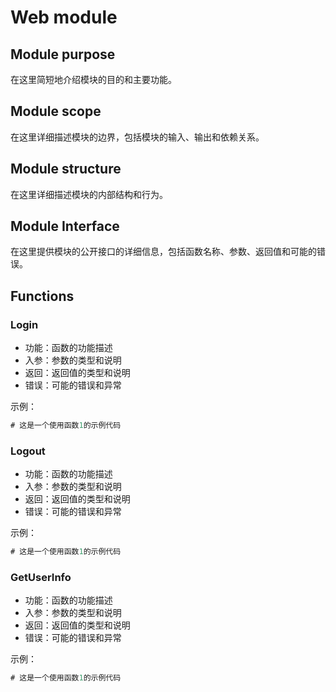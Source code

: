 # Web module

## Module purpose

在这里简短地介绍模块的目的和主要功能。

## Module scope

在这里详细描述模块的边界，包括模块的输入、输出和依赖关系。

## Module structure

在这里详细描述模块的内部结构和行为。

## Module Interface

在这里提供模块的公开接口的详细信息，包括函数名称、参数、返回值和可能的错误。

## Functions

### Login

- 功能：函数的功能描述
- 入参：参数的类型和说明
- 返回：返回值的类型和说明
- 错误：可能的错误和异常

示例：

```go
# 这是一个使用函数1的示例代码
```

### Logout

- 功能：函数的功能描述
- 入参：参数的类型和说明
- 返回：返回值的类型和说明
- 错误：可能的错误和异常

示例：

```go
# 这是一个使用函数1的示例代码
```

### GetUserInfo

- 功能：函数的功能描述
- 入参：参数的类型和说明
- 返回：返回值的类型和说明
- 错误：可能的错误和异常

示例：

```go
# 这是一个使用函数1的示例代码
```